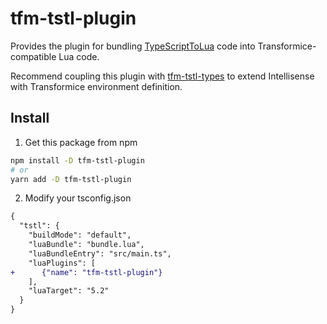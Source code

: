# tfm-tstl-plugin

Provides the plugin for bundling [TypeScriptToLua](https://github.com/TypeScriptToLua/TypeScriptToLua) code into Transformice-compatible Lua code.

Recommend coupling this plugin with [tfm-tstl-types](https://www.npmjs.com/package/tfm-tstl-types) to extend Intellisense with Transformice environment definition. 

## Install

1. Get this package from npm

```sh
npm install -D tfm-tstl-plugin
# or
yarn add -D tfm-tstl-plugin
```

2. Modify your tsconfig.json

```diff
{
  "tstl": {
    "buildMode": "default",
    "luaBundle": "bundle.lua",
    "luaBundleEntry": "src/main.ts",
    "luaPlugins": [
+      {"name": "tfm-tstl-plugin"}
    ],
    "luaTarget": "5.2"
  }
}
```
